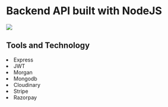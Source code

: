 # Backend API built with NodeJS

![](https://images-ext-2.discordapp.net/external/Mt1D6bqOe8d4FUnOmin3sRbzbxBBsMoQCGb3SCrqqJ8/https/repository-images.githubusercontent.com/492801891/219e0a9c-d4ef-4606-8a84-13cbfe89d06c?width=1325&height=662)

## Tools and Technology

<li> Express
<li> JWT
<li> Morgan
<li> Mongodb
<li> Cloudinary
<li> Stripe
<li> Razorpay
